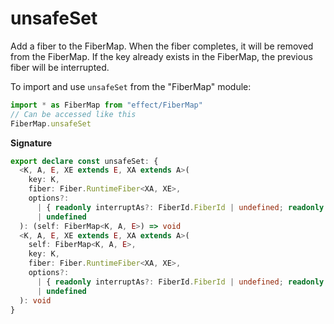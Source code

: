 # unsafeSet

Add a fiber to the FiberMap. When the fiber completes, it will be removed from the FiberMap.
If the key already exists in the FiberMap, the previous fiber will be interrupted.

To import and use `unsafeSet` from the "FiberMap" module:

```ts
import * as FiberMap from "effect/FiberMap"
// Can be accessed like this
FiberMap.unsafeSet
```

**Signature**

```ts
export declare const unsafeSet: {
  <K, A, E, XE extends E, XA extends A>(
    key: K,
    fiber: Fiber.RuntimeFiber<XA, XE>,
    options?:
      | { readonly interruptAs?: FiberId.FiberId | undefined; readonly onlyIfMissing?: boolean | undefined }
      | undefined
  ): (self: FiberMap<K, A, E>) => void
  <K, A, E, XE extends E, XA extends A>(
    self: FiberMap<K, A, E>,
    key: K,
    fiber: Fiber.RuntimeFiber<XA, XE>,
    options?:
      | { readonly interruptAs?: FiberId.FiberId | undefined; readonly onlyIfMissing?: boolean | undefined }
      | undefined
  ): void
}
```
